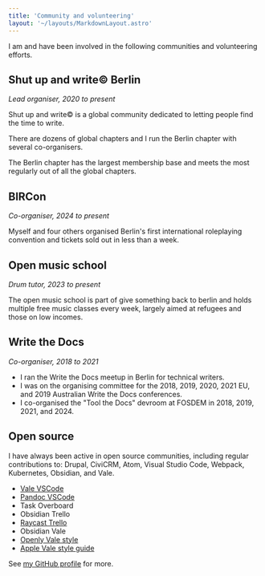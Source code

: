 ```yaml
---
title: 'Community and volunteering'
layout: '~/layouts/MarkdownLayout.astro'
---
```


I am and have been involved in the following communities and volunteering efforts.

## Shut up and write© Berlin

_Lead organiser, 2020 to present_

Shut up and write© is a global community dedicated to letting people find the time to write.

There are dozens of global chapters and I run the Berlin chapter with several co-organisers.

The Berlin chapter has the largest membership base and meets the most regularly out of all the global chapters.

## BIRCon

_Co-organiser, 2024 to present_

Myself and four others organised Berlin's first international roleplaying convention and tickets sold out in less than a week.

## Open music school

_Drum tutor, 2023 to present_

The open music school is part of give something back to berlin and holds multiple free music classes every week, largely aimed at refugees and those on low incomes.

## Write the Docs

_Co-organiser,  2018 to 2021_

- I ran the Write the Docs meetup in Berlin for technical writers.
- I was on the organising committee for the 2018, 2019, 2020, 2021 EU, and 2019 Australian Write the Docs conferences.
- I co-organised the "Tool the Docs" devroom at FOSDEM in 2018, 2019, 2021, and 2024.

## Open source

I have always been active in open source communities, including regular contributions to: Drupal, CiviCRM, Atom, Visual Studio Code, Webpack, Kubernetes, Obsidian, and Vale.

- [Vale VSCode](https://github.com/ChrisChinchilla/vale-vscode)
- [Pandoc VSCode](https://github.com/ChrisChinchilla/vscode-pandoc)
- Task Overboard
- Obsidian Trello
- [Raycast Trello](https://github.com/raycast/extensions/tree/ff986298ee3ca7ee04f7b3b4d4ca5faecb64fe8f/extensions/trello)
- Obsidian Vale
- [Openly Vale style](https://github.com/ChrisChinchilla/Openly)
- [Apple Vale style guide](https://github.com/ChrisChinchilla/Apple-style-guide)

See [my GitHub profile](https://github.com/chrischinchilla) for more.